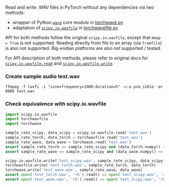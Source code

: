 Read and write .WAV files in PyTorch without any dependencies via two methods:
- wrapper of Python [`wave`](https://docs.python.org/3/library/wave.html) core module in [torchwave.py](./torchwave.py)
- adaptation of [`scipy.io.wavfile`](https://github.com/scipy/scipy/blob/dc0bb8b/scipy/io/wavfile.py) in [torchwavefile.py](./torchwavefile.py)

API for both methods follow the original `scipy.io.wavfile`, except that `mmap = True` is not supported. Reading directly from file to an array (via `fromfile`) is also not supported. Big-endian platforms are also not supported / tested.

For API description of both methods, please refer to original docs for [`scipy.io.wavfile.read`](https://docs.scipy.org/doc/scipy/reference/generated/scipy.io.wavfile.read.html) and [`scipy.io.wavfile.write`](https://docs.scipy.org/doc/scipy/reference/generated/scipy.io.wavfile.write.html).

### Create sample audio test.wav
```shell
ffmpeg -f lavfi -i "sine=frequency=1000:duration=5" -c:a pcm_s16le -ar 8000 test.wav
``` 

### Check equivalence with scipy.io.wavfile
```python
import scipy.io.wavfile
import torchwavfile
import torchwave

sample_rate_scipy, data_scipy = scipy.io.wavfile.read('test.wav')
sample_rate_torch, data_torch = torchwavfile.read('test.wav')
sample_rate_wave, data_wave = torchwave.read('test.wav')
assert sample_rate_torch == sample_rate_scipy and (data_torch.numpy() == data_scipy).all()
assert sample_rate_wave == sample_rate_scipy and (data_wave.numpy() == data_scipy).all()

scipy.io.wavfile.write('test_scipy.wav', sample_rate_scipy, data_scipy)
torchwavfile.write('test_torch.wav', sample_rate_torch, data_torch)
torchwave.write('test_wave.wav', sample_rate_wave, data_wave)
assert open('test_torch.wav', 'rb').read() == open('test_scipy.wav', 'rb').read()
assert open('test_wave.wav', 'rb').read() == open('test_scipy.wav', 'rb').read()
``` 
